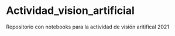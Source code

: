 # Actividad_vision_artificial
Repositorio con notebooks para la actividad de visión aritifical 2021
